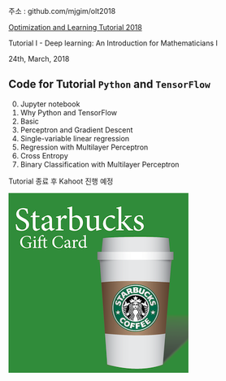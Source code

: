 주소 : github.com/mjgim/olt2018

[Optimization and Learning Tutorial 2018](http://event.combinatorics.kr/olt2018)

Tutorial I
    - Deep learning: An Introduction for Mathematicians I

24th, March, 2018

## Code for Tutorial `Python` and `TensorFlow`

0. Jupyter notebook
1. Why Python and TensorFlow
2. Basic
3. Perceptron and Gradient Descent
4. Single-variable linear regression
5. Regression with Multilayer Perceptron
6. Cross Entropy
7. Binary Classification with Multilayer Perceptron

Tutorial 종료 후 Kahoot 진행 예정

![](data/sb.png)
